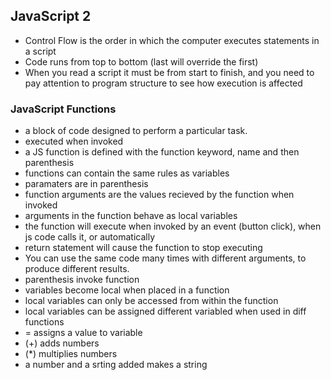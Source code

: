 ## JavaScript 2 
- Control Flow is the order in which the computer executes statements in a script
- Code runs from top to bottom (last will override the first)
- When you read a script it must be from start to finish, and you need to pay attention to program structure to see how execution is affected
### JavaScript Functions
- a block of code designed to perform a particular task.
- executed when invoked
- a JS function is defined with the function keyword, name and then parenthesis
- functions can contain the same rules as variables
- paramaters are in parenthesis 
- function arguments are  the values recieved by the function when invoked
- arguments in the function behave as local variables
- the function will execute when invoked by an event (button click), when js code calls it, or automatically
- return statement will cause the function to stop executing
- You can use the same code many times with different arguments, to produce different results.
- parenthesis invoke function
- variables become local when placed in a function
- local variables can only be accessed from within the function
- local variables can be assigned different variabled when used in diff functions
- = assigns a value to variable 
- (+) adds numbers
- (*) multiplies numbers
- a number and a srting added makes a string

